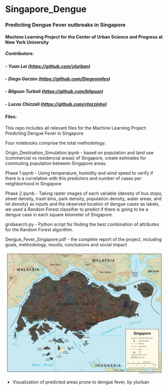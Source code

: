 # Singapore_Dengue
### Predicting Dengue Fever outbreaks in Singapore
#### Machine Learning Project for the Center of Urban Science and Progress at New York University
##### Contributors:
##### - Yuan Lai (https://github.com/ylurban)
##### - Diego Garzòn (https://github.com/Diegosmiles)
##### - Bilguun Turboli (https://github.com/bilguun)
##### - Lucas Chizzali (https://github.com/chizzinho)

#### Files:

This repo includes all relevant files for the Machine Learning Project: Predicting Dengue Fever in Singapore

Four notebooks comprise the total methodology: 


Origin_Destination_Simulation.ipynb - based on population and land use (commercial vs residencial areas) of Singapore, create estimates for commuting population between Singapore areas.


Phase 1.ipynb - Using temperature, humidity and wind speed to verify if there is a correlation with this predictors and number of cases per neighborhood in Singapore 


Phase 2.ipynb - Taking raster images of each variable (density of bus stops, street density, trash bins, park density, population density, water areas, and lot density) as inputs and the observed location of dengue cases as labels, we used a Random Forest classifier to predict if there is going to be a dengue case in each square kilometer of Singapore.


gridsearch.py - Python script for finding the best combination of attributes for the Random Forest algorithm. 

Dengue_Fever_Singapore.pdf - the complete report of the project, including goals, methodology, results, conclusions and social impact


![Alt tag](Prediction.png)
- Visualization of predicted areas prone to dengue fever, by ylurban
